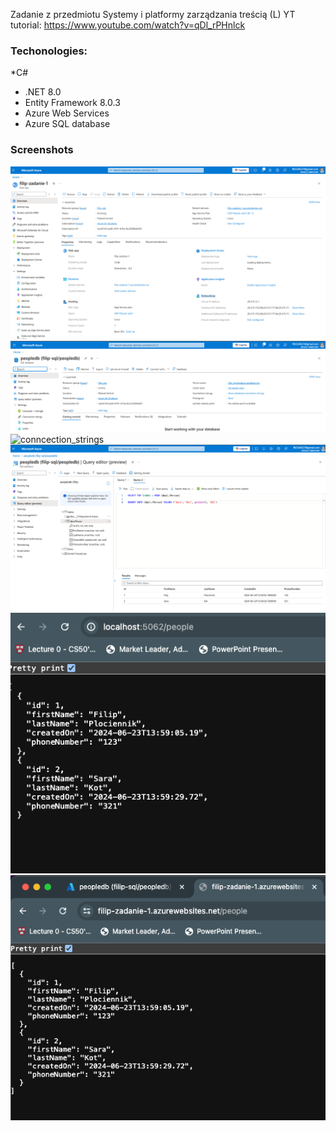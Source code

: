 Zadanie z przedmiotu Systemy i platformy zarządzania treścią (L)
YT tutorial: https://www.youtube.com/watch?v=qDl_rPHnlck

### Techonologies:

\*C#

- .NET 8.0
- Entity Framework 8.0.3
- Azure Web Services
- Azure SQL database

### Screenshots

![app_overview](screenshots/app_overview.png)
![db_overview](screenshots/db_overview.png)
![conncection_strings](screenshots/conncection_strings.png)
![db_query](screenshots/db_query.png)
![app_localhost](screenshots/app_localhost.png)
![app_hosted](screenshots/app_hosted.png)
